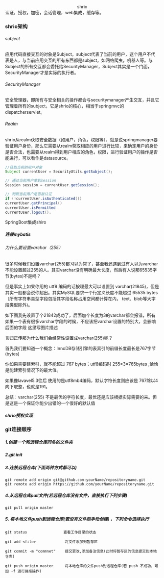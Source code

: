 <center>shrio</center>
认证，授权，加密，会话管理，web集成，缓存等。

### shrio架构

###### subject

应用代码直接交互的对象是Subject，subject代表了当前的用户，这个用户不代表是人，与当前应用交互的所有东西都是subject，如网络爬虫，机器人等。与Subject的所有交互都会委托给SecurityManager，Subject其实是一个门面，SecurityManager才是实际的执行者。

###### SecurityManager

安全管理器，即所有与安全相关的操作都会与securitymanager产生交互，并且它管理着所有的subject，它是shrio的核心，相当于springmvc的dispatcherservlet。

###### Realm

shrio从realm获取安全数据（如用户，角色，权限等），就是说springmanager要验证用户身份，那么它需要从realm获取相应的用户进行比较，来确定用户的身份是否合法，也需要从realm得到用户相应的角色，权限，进行验证用户的操作是否能进行，可以看作是datasource。

```java
//获取当前的用户对象
Subject currentUser = SecurityUtils.getSubject();

// 通过当前用户拿到session
Session session = currentUser.getSession();

// 判断当前用户是否被认证
if (!currentUser.isAuthenticated())
currentUser.getPrincipal()
currentUser.isPermitted
currentUser.logout();
```

SpringBoot集成shiro

##### 连接mybatis

###### 为什么要设置varchar（255）

很多时候我们设置varchar(255)都习以为常了，甚至我还遇到过有人以为varchar不能设置超过255的人。其实varchar没有明确最大长度，然后有人说那65535字节(bytes)不是吗？

但是事实上如果你用的 utf8 编码的话按理最大可以设置到 varchar(21845)，但是其实一般都会说你超出。其实MySQL要求一个行定义长度不能超过 65535 bytes（所有字符串类型字段包括其字段名称占用空间都计算在内， text、blob等大字段类型除外)。

如下图我先设置了个21842成功了，后面加个长度为3的varchar都会报错，所有如果一个表有很多varchar字段的时候，不应该把varchar设置的特别大，会影响后面的字段
这里写图片描述

言归正传那为什么我们会经常性设置成varchar(255)呢？

首先我们要知道一个概念：InnoDB存储引擎的表索引的前缀长度最长是767字节(bytes)

你如果需要建索引，就不能超过 767 bytes；utf8编码时 255*3=765bytes ,恰恰是能建索引情况下的最大值。

如果像lavavel5.3往后 使用的是utf8mb4编码，默认字符长度则应该是 767除以4向下取整，也就是191。

总结：varchar(255) 不是最优的字符长度，最优还是应该根据实际需要的来。但是这是一个保证你能少出错的一个很好的默认值

##### shrio授权实现

### git连接顺序

##### 1.创建一个和远程仓库同名的文件夹

##### 2.git init

##### 3.**连接远程仓库**(下面两种方式都可以)

```
git remote add origin git@github.com:yourName/repositoryname.git
git remote add origin https://github.com/yourName/repositoryname.git
```

##### 4.**从远程仓库pull文件**(若远程仓库没有文件，直接执行下列步骤)

```
git pull origin master
```

##### 5. **将本地文件push到远程仓库**(若没有文件则手动创建) ，下列命令选择执行

```
git status　　　　　　　　　　查看工作目录的状态

git add <file>　　　　　　　　将文件添加到暂存区

git commit -m "commnet" 　　提交更改,添加备注信息(此时将暂存区的信息提交到本地仓库)

git push origin master 　　 将本地仓库的文件push到远程仓库(若 push 不成功，可加 -f 进行强推操作)
```
